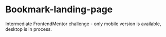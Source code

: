 # Bookmark-landing-page
Intermediate FrontendMentor challenge - only mobile version is available, desktop is in process.
